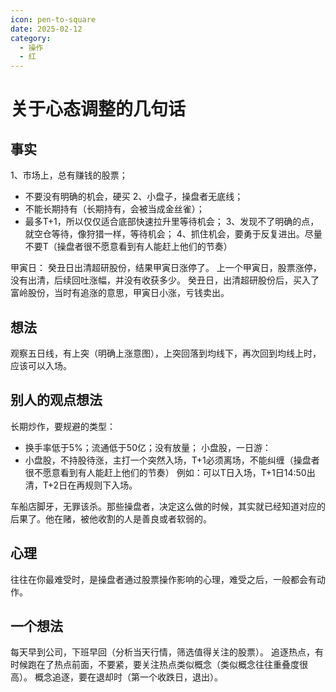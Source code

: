 ```yaml
---
icon: pen-to-square
date: 2025-02-12
category:
  - 操作
  - 红
---
```


# 关于心态调整的几句话

## 事实
1、市场上，总有赚钱的股票；
  - 不要没有明确的机会，硬买
2、小盘子，操盘者无底线；
  - 不能长期持有（长期持有，会被当成金丝雀）；
  - 最多T+1，所以仅仅适合底部快速拉升里等待机会；
3、发现不了明确的点，就空仓等待，像狩猎一样，等待机会；
4、抓住机会，要勇于反复进出。尽量不要T（操盘者很不愿意看到有人能赶上他们的节奏）

甲寅日：
癸丑日出清超研股份，结果甲寅日涨停了。
上一个甲寅日，股票涨停，没有出清，后续回吐涨幅，并没有收获多少。
癸丑日，出清超研股份后，买入了富岭股份，当时有追涨的意思，甲寅日小涨，亏钱卖出。

## 想法
观察五日线，有上突（明确上涨意图），上突回落到均线下，再次回到均线上时，应该可以入场。

## 别人的观点想法
长期炒作，要规避的类型：
- 换手率低于5%；流通低于50亿；没有放量；
小盘股，一日游：
- 小盘股，不持股待涨，主打一个突然入场，T+1必须离场，不能纠缠（操盘者很不愿意看到有人能赶上他们的节奏）
例如：可以T日入场，T+1日14:50出清，T+2日在再规则下入场。

车船店脚牙，无罪该杀。那些操盘者，决定这么做的时候，其实就已经知道对应的后果了。他在赌，被他收割的人是善良或者软弱的。

## 心理
往往在你最难受时，是操盘者通过股票操作影响的心理，难受之后，一般都会有动作。

## 一个想法
每天早到公司，下班早回（分析当天行情，筛选值得关注的股票）。
追逐热点，有时候跑在了热点前面，不要紧，要关注热点类似概念（类似概念往往重叠度很高）。
概念追逐，要在退却时（第一个收跌日，退出）。